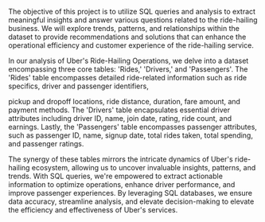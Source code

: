 The objective of this project is to utilize SQL queries and analysis to extract meaningful insights and answer various questions related to the ride-hailing business. We will explore trends, patterns, and relationships within the dataset to provide recommendations and solutions that can enhance the operational efficiency and customer experience of the ride-hailing service.

In our analysis of Uber's Ride-Hailing Operations, we delve into a dataset encompassing three core tables: 'Rides,' 'Drivers,' and 'Passengers'. The 'Rides' table encompasses detailed ride-related information such as ride specifics, driver and passenger identifiers,

pickup and dropoff locations, ride distance, duration, fare amount, and payment methods. The 'Drivers' table encapsulates essential driver attributes including driver ID, name, join date, rating, ride count, and earnings. Lastly, the 'Passengers' table encompasses passenger attributes, such as passenger ID, name, signup date, total rides taken, total spending, and passenger ratings. 

The synergy of these tables mirrors the intricate dynamics of Uber's ride-hailing ecosystem, allowing us to uncover invaluable insights, patterns, and trends. With SQL queries, we're empowered to extract actionable information to optimize operations, enhance driver performance, and improve passenger experiences. By leveraging SQL databases, we ensure data accuracy, streamline analysis, and elevate decision-making to elevate the efficiency and effectiveness of Uber's services.
